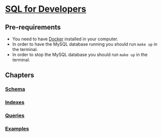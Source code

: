 # [SQL for Developers](https://planetscale.com/learn/courses/mysql-for-developers/introduction/course-introduction)

## Pre-requirements

- You need to have [Docker](https://www.docker.com/get-started/) installed in your computer.
- In order to have the MySQL database running you should run `make up` 
in the terminal.
- In order to stop the MySQL database you should run `make up` 
in the terminal.

## Chapters

### [Schema](chapters/schema.md)

### [Indexes](chapters/indexes.md)

### [Queries](chapters/queries.md)

### [Examples](chapters/examples.md)

